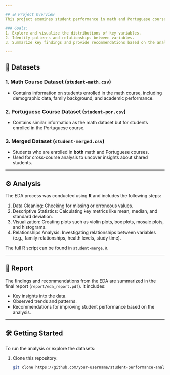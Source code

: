 ```yaml
---

## 📊 Project Overview
This project examines student performance in math and Portuguese courses using two separate datasets and a merged dataset for students who are enrolled in both courses. The analysis involves investigating relationships between key factors such as health, family relationships, study time, and final grades.

### Goals:
1. Explore and visualize the distributions of key variables.
2. Identify patterns and relationships between variables.
3. Summarize key findings and provide recommendations based on the analysis.

---
```


## 📄 Datasets
### 1. **Math Course Dataset (`student-math.csv`)**
   - Contains information on students enrolled in the math course, including demographic data, family background, and academic performance.

### 2. **Portuguese Course Dataset (`student-por.csv`)**
   - Contains similar information as the math dataset but for students enrolled in the Portuguese course.

### 3. **Merged Dataset (`student-merged.csv`)**
   - Students who are enrolled in **both** math and Portuguese courses.
   - Used for cross-course analysis to uncover insights about shared students.

---

## ⚙️ Analysis
The EDA process was conducted using **R** and includes the following steps:
1. Data Cleaning: Checking for missing or erroneous values.
2. Descriptive Statistics: Calculating key metrics like mean, median, and standard deviation.
3. Visualization: Creating plots such as violin plots, box plots, mosaic plots, and histograms.
4. Relationships Analysis: Investigating relationships between variables (e.g., family relationships, health levels, study time).

The full R script can be found in `student-merge.R`.

---

## 📑 Report
The findings and recommendations from the EDA are summarized in the final report (`report/eda_report.pdf`). It includes:
- Key insights into the data.
- Observed trends and patterns.
- Recommendations for improving student performance based on the analysis.

---

## 🛠️ Getting Started
To run the analysis or explore the datasets:
1. Clone this repository: 
   ```bash
   git clone https://github.com/your-username/student-performance-analysis.git
